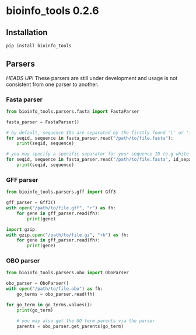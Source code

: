 # bioinfo_tools 0.2.6

## Installation

```bash
pip install bioinfo_tools
```

## Parsers

*HEADS UP!* These parsers are still under development and usage is not consistent from one parser to another.

### Fasta parser

```python
from bioinfo_tools.parsers.fasta import FastaParser

fasta_parser = FastaParser()

# by default, sequence IDs are separated by the firstly found '|' or ':'
for seqid, sequence in fasta_parser.read("/path/to/file.fasta"):
    print(seqid, sequence)

# you may specify a specific separator for your sequence ID (e.g white space):
for seqid, sequence in fasta_parser.read("/path/to/file.fasta", id_separator=" "):
    print(seqid, sequence)
```

### GFF parser

```python
from bioinfo_tools.parsers.gff import Gff3

gff_parser = Gff3()
with open("/path/to/file.gff", "r") as fh:
    for gene in gff_parser.read(fh):
        print(gene)

import gzip
with gzip.open("/path/to/file.gz", "rb") as fh:
    for gene in gff_parser.read(fh):
        print(gene)
```

### OBO parser


```python
from bioinfo_tools.parsers.obo import OboParser

obo_parser = OboParser()
with open("/path/to/file.obo") as fh:
    go_terms = obo_parser.read(fh)

for go_term in go_terms.values():
    print(go_term)

    # you may also get the GO term parents via the parser
    parents = obo_parser.get_parents(go_term)
```